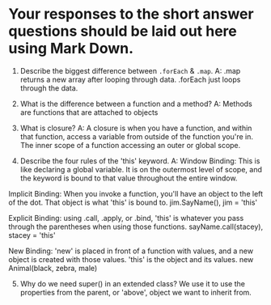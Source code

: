 # Your responses to the short answer questions should be laid out here using Mark Down.
1. Describe the biggest difference between `.forEach` & `.map`.
A: .map returns a new array after looping through data.  .forEach just loops through the data.

2. What is the difference between a function and a method?
A: Methods are functions that are attached to objects

3. What is closure?
A: A closure is when you have a function, and within that function, access a variable from outside of
the function you're in.  The inner scope of a function accessing an outer or global scope.

4. Describe the four rules of the 'this' keyword.
A: Window Binding: This is like declaring a global variable.  It is on the outermost level of scope,
and the keyword is bound to that value throughout the entire window. 


Implicit Binding: When you invoke a function, you'll have an object to the left of the dot.  That
object is what 'this' is bound to.   jim.SayName(), jim = 'this'

Explicit Binding: using .call, .apply, or .bind, 'this' is whatever you pass through the parentheses
when using those functions.  sayName.call(stacey), stacey = 'this'

New Binding:  'new' is placed in front of a function with values, and a new object is created 
with those values. 'this' is the object and its values.  new Animal(black, zebra, male)





5. Why do we need super() in an extended class?
We use it to use the properties from the parent, or 'above', object
we want to inherit from. 
